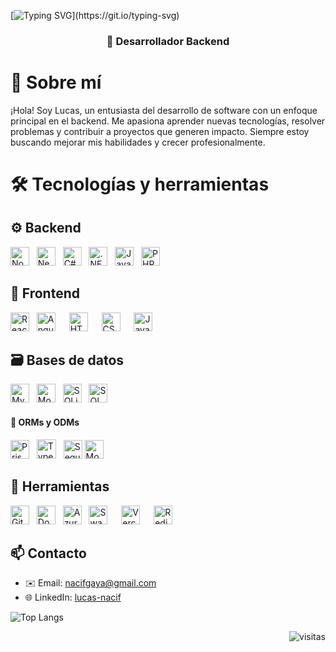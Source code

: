[![Typing SVG](https://readme-typing-svg.herokuapp.com?color=FF3670&size=35&center=true&vCenter=true&width=1000&lines=Hola,+soy+Lucas!)](https://git.io/typing-svg)

<h3 align="center">🚀 Desarrollador Backend </h3>


# 💫 Sobre mí


¡Hola! Soy Lucas, un entusiasta del desarrollo de software con un enfoque principal en el backend. Me apasiona aprender nuevas tecnologías, resolver problemas y contribuir a proyectos que generen impacto. Siempre estoy buscando mejorar mis habilidades y crecer profesionalmente.

# 🛠️ Tecnologías y herramientas

## ⚙️ Backend  
<img src="https://cdn.jsdelivr.net/gh/devicons/devicon/icons/nodejs/nodejs-original.svg" width="30px" title="Node.js" /> &nbsp;
<img src="https://cdn.jsdelivr.net/gh/devicons/devicon/icons/nestjs/nestjs-original.svg" width="30px" title="NestJS" /> &nbsp;
<img src="https://cdn.jsdelivr.net/gh/devicons/devicon/icons/csharp/csharp-original.svg" width="30px" title="C#" /> &nbsp;
<img src="https://cdn.jsdelivr.net/gh/devicons/devicon/icons/dot-net/dot-net-original.svg" width="30px" title=".NET" /> &nbsp;
<img src="https://cdn.jsdelivr.net/gh/devicons/devicon/icons/java/java-original.svg" width="30px" title="Java" /> &nbsp;
<img src="https://cdn.jsdelivr.net/gh/devicons/devicon/icons/php/php-original.svg" width="30px" title="PHP" />

## 🎨 Frontend  
<img src="https://cdn.jsdelivr.net/gh/devicons/devicon/icons/react/react-original.svg" width="30px" title="React" /> &nbsp;
<img src="https://cdn.jsdelivr.net/gh/devicons/devicon/icons/angularjs/angularjs-plain.svg" width="30px" title="AngularJS" /> &emsp;
<img src="https://cdn.jsdelivr.net/gh/devicons/devicon/icons/html5/html5-original.svg" width="30px" title="HTML5" /> &emsp;
<img src="https://cdn.jsdelivr.net/gh/devicons/devicon/icons/css3/css3-original.svg" width="30px" title="CSS3" /> &emsp;
<img src="https://cdn.jsdelivr.net/gh/devicons/devicon/icons/javascript/javascript-original.svg" width="30px" title="JavaScript" />

## 🗃️ Bases de datos  
<img src="https://cdn.jsdelivr.net/gh/devicons/devicon/icons/mysql/mysql-original.svg" width="30px" title="MySQL" /> &nbsp;
<img src="https://cdn.jsdelivr.net/gh/devicons/devicon/icons/mongodb/mongodb-plain.svg" width="30px" title="MongoDB" /> &nbsp;
<img src="https://cdn.jsdelivr.net/gh/devicons/devicon/icons/sqlite/sqlite-original.svg" width="30px" title="SQLite" /> &nbsp;
<img src="https://cdn.jsdelivr.net/gh/devicons/devicon/icons/microsoftsqlserver/microsoftsqlserver-plain.svg" width="30px" title="SQL Server" /> &nbsp;

#### 🔌 ORMs y ODMs  
<img src="https://cdn.jsdelivr.net/gh/devicons/devicon/icons/prisma/prisma-original.svg" width="30px" title="Prisma" /> &nbsp;
<img src="https://avatars.githubusercontent.com/u/20165699?s=200&v=4" width="31px" title="TypeORM" /> &nbsp;
<img src="https://cdn.jsdelivr.net/gh/devicons/devicon/icons/sequelize/sequelize-original.svg" width="30px" title="Sequelize" />
<img src="https://cdn.jsdelivr.net/gh/devicons/devicon/icons/mongoose/mongoose-original.svg" width="30px" title="Mongoose" /> &nbsp;

## 🔧 Herramientas  
<img src="https://cdn.jsdelivr.net/gh/devicons/devicon/icons/git/git-original.svg" width="30px" title="Git" /> &nbsp;
<img src="https://cdn.jsdelivr.net/gh/devicons/devicon/icons/docker/docker-original.svg" width="30px" title="Docker" /> &nbsp;
<img src="https://cdn.jsdelivr.net/gh/devicons/devicon/icons/azure/azure-plain.svg" width="30px" title="Azure" /> &nbsp;
<img src="https://cdn.jsdelivr.net/gh/devicons/devicon/icons/swagger/swagger-original.svg" width="30px" title="Swagger" /> &emsp;
<img src="https://cdn.jsdelivr.net/gh/devicons/devicon/icons/vercel/vercel-original.svg" width="30px" title="Vercel" /> &emsp;
<img src="https://cdn.jsdelivr.net/gh/devicons/devicon/icons/redis/redis-original.svg" width="30px" title="Redis" /> 

## 📫 Contacto

- ✉️ Email: nacifgaya@gmail.com  
- 🌐 LinkedIn: [lucas-nacif](https://www.linkedin.com/in/lucasnacifgaya)  

![Top Langs](./readme-stats.png)

<p align="right">
  <img src="https://komarev.com/ghpvc/?username=lucasnacif&label=Profile%20views&color=0e75b6&style=flat" alt="visitas" />
</p>





